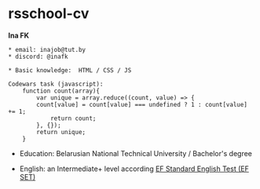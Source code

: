 # rsschool-cv

**Ina FK**

```
* email: inajob@tut.by
* discord: @inafk

* Basic knowledge:  HTML / CSS / JS 
```
```
Codewars task (javascript):
    function count(array){
        var unique = array.reduce((count, value) => {
        count[value] = count[value] === undefined ? 1 : count[value] += 1;
            return count;
        }, {});
        return unique;
    }
```
* Education: Belarusian National Technical University / Bachelor's degree

* English: an Intermediate+ level according [EF Standard English Test (EF SET)](https://www.efset.org/cert/fsgYmn)



